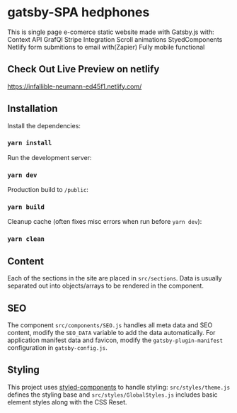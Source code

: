 # gatsby-SPA hedphones

This is single page e-comerce static website made with Gatsby.js with:
Context API
GrafQl
Stripe Integration
Scroll animations
StyedComponents
Netlify form submitions to email with(Zapier)
Fully mobile functional

## Check Out Live Preview on netlify

https://infallible-neumann-ed45f1.netlify.com/

## Installation

Install the dependencies:

### `yarn install`

Run the development server:

### `yarn dev`

Production build to `/public`:

### `yarn build`

Cleanup cache (often fixes misc errors when run before `yarn dev`):

### `yarn clean`

## Content

Each of the sections in the site are placed in `src/sections`. Data is usually separated out into objects/arrays to be rendered in the component.

## SEO

The component `src/components/SEO.js` handles all meta data and SEO content, modify the `SEO_DATA` variable to add the data automatically. For application manifest data and favicon, modify the `gatsby-plugin-manifest` configuration in `gatsby-config.js`.

## Styling

This project uses [styled-components]() to handle styling: `src/styles/theme.js` defines the styling base and `src/styles/GlobalStyles.js` includes basic element styles along with the CSS Reset.
